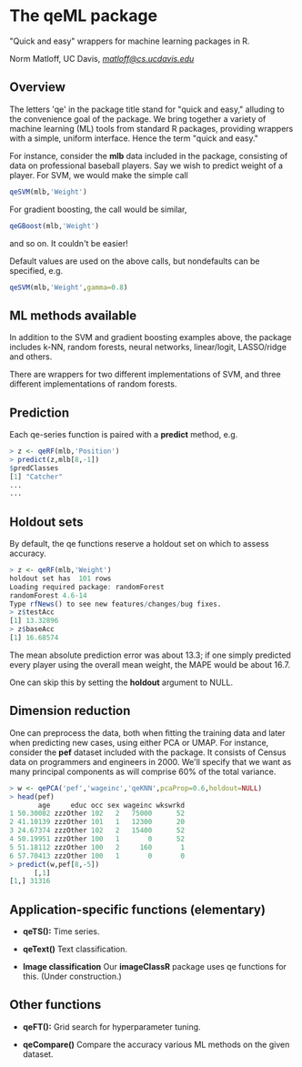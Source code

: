 # The qeML package

"Quick and easy" wrappers for machine learning packages in R.

Norm Matloff, UC Davis, *matloff@cs.ucdavis.edu*

## Overview

The letters 'qe' in the package title stand for "quick and easy,"
alluding to the convenience goal of the package.  We bring together a
variety of machine learning (ML) tools from standard R packages,
providing wrappers with a simple, uniform interface.  Hence the term
"quick and easy."

For instance, consider the **mlb** data included in the package,
consisting of data on professional baseball players.  Say we wish to
predict weight of a player.  For SVM, we would make the simple call

``` r
qeSVM(mlb,'Weight')
```

For gradient boosting, the call would be similar,

``` r
qeGBoost(mlb,'Weight')
```

and so on.  It couldn't be easier!

Default values are used on the above calls, but nondefaults can be
specified, e.g.

``` r
qeSVM(mlb,'Weight',gamma=0.8)
```

## ML methods available 

In addition to the SVM and gradient boosting examples above,
the package includes k-NN, random forests, neural networks,
linear/logit, LASSO/ridge and others.

There are wrappers for two different implementations of SVM, and three
different implementations of random forests.

## Prediction

Each qe-series function is paired with a **predict** method, e.g.

``` r
> z <- qeRF(mlb,'Position')
> predict(z,mlb[8,-1])
$predClasses
[1] "Catcher"
...
...
```

## Holdout sets

By default, the qe functions reserve a holdout set on which to assess
accuracy.  

``` r
> z <- qeRF(mlb,'Weight')
holdout set has  101 rows
Loading required package: randomForest
randomForest 4.6-14
Type rfNews() to see new features/changes/bug fixes.
> z$testAcc
[1] 13.32896
> z$baseAcc
[1] 16.68574
```

The mean absolute prediction error was about 13.3; if one simply
predicted every player using the overall mean weight, the MAPE would be
about 16.7.

One can skip this by setting the **holdout** argument to NULL.

## Dimension reduction

One can preprocess the data, both when fitting the training data and
later when predicting new cases, using either PCA or UMAP.  For
instance, consider the **pef** dataset included with the package.  It
consists of Census data on programmers and engineers in 2000.  We'll
specify that we want as many principal components as will comprise 60%
of the total variance.

``` r
> w <- qePCA('pef','wageinc','qeKNN',pcaProp=0.6,holdout=NULL)
> head(pef)
       age     educ occ sex wageinc wkswrkd
1 50.30082 zzzOther 102   2   75000      52
2 41.10139 zzzOther 101   1   12300      20
3 24.67374 zzzOther 102   2   15400      52
4 50.19951 zzzOther 100   1       0      52
5 51.18112 zzzOther 100   2     160       1
6 57.70413 zzzOther 100   1       0       0
> predict(w,pef[8,-5])
      [,1]
[1,] 31316
```

## Application-specific functions (elementary)

* **qeTS():**  Time series.

* **qeText()**  Text classification.

* **Image classification**  Our **imageClassR** package uses qe
  functions for this.  (Under construction.)

## Other functions

* **qeFT():**  Grid search for hyperparameter tuning.

* **qeCompare()**  Compare the accuracy various ML methods on the given dataset.

